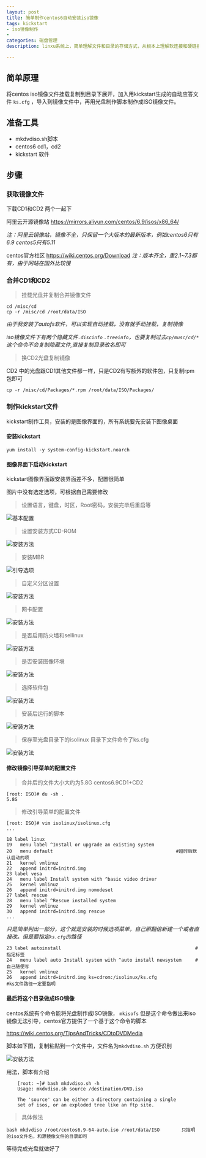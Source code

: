 ```yaml
---
layout: post
title: 简单制作centos6自动安装iso镜像
tags: kickstart
- iso镜像制作
- 
categories: 磁盘管理
description: linxu系统上，简单理解文件和目录的存储方式，从根本上理解软连接和硬链接

---
```

## 简单原理
将centos iso镜像文件挂载复制到目录下展开，加入用kickstart生成的自动应答文件 `ks.cfg` ，导入到镜像文件中，再用光盘制作脚本制作成ISO镜像文件。

<!-- more -->

## 准备工具

- mkdvdiso.sh脚本
- centos6 cd1，cd2
- kickstart 软件

## 步骤

### 获取镜像文件

下载CD1和CD2 两个一起下

阿里云开源镜像站 <https://mirrors.aliyun.com/centos/6.9/isos/x86_64/>

*注：阿里云镜像站，镜像不全，只保留一个大版本的最新版本，例如centos6只有6.9 centos5只有5.11*

centos官方社区 <https://wiki.centos.org/Download>
*注：版本齐全，重2.1~7.3都有，由于网站在国外比较慢*

### 合并CD1和CD2

> 挂载光盘并复制合并镜像文件
	
	cd /misc/cd       
	cp -r /misc/cd /root/data/ISO

*由于我安装了autofs软件，可以实现自动挂载，没有就手动挂载，复制镜像*

*iso镜像文件下有两个隐藏文件`.discinfo`  `.treeinfo`，也要复制过去`cp/musc/cd/*` 这个命令不会复制隐藏文件,直接复制目录改名即可*

> 换CD2光盘复制镜像

CD2 中的光盘跟CD1其他文件都一样，只是CD2有写额外的软件包，只复制rpm包即可

	cp -r /misc/cd/Packages/*.rpm /root/data/ISO/Packages/

### 制作kickstart文件

kickstart制作工具，安装的是图像界面的，所有系统要先安装下图像桌面

#### 安装kickstart

	yum install -y system-config-kickstart.noarch

#### 图像界面下启动kickstart

kickstart图像界面跟安装界面差不多，配置很简单

图片中没有选定选项，可根据自己需要修改

> 设置语言，键盘，时区，Root密码，安装完毕后重启等

![基本配置](http://47.91.157.219/images/ks/2017-08-12-ks.png)

> 设置安装方式CD-ROM

![安装方法](http://47.91.157.219/images/ks/2017-08-12-ks2.png)

> 安装MBR

![引导选项](http://47.91.157.219/images/ks/2017-08-12-ks3.png)

> 自定义分区设置

![安装方法](http://47.91.157.219/images/ks/2017-08-12-ks4.png)

> 网卡配置

![安装方法](http://47.91.157.219/images/ks/2017-08-12-ks5.png)

> 是否启用防火墙和sellinux

![安装方法](http://47.91.157.219/images/ks/2017-08-12-ks6.png)

> 是否安装图像环境

![安装方法](http://47.91.157.219/images/ks/2017-08-12-ks7.png)

> 选择软件包

![安装方法](http://47.91.157.219/images/ks/2017-08-12-ks8.png)

> 安装后运行的脚本

![安装方法](http://47.91.157.219/images/ks/2017-08-12-ks9.png)

> 保存至光盘目录下的isolinux 目录下文件命令了ks.cfg

![安装方法](http://47.91.157.219/images/ks/2017-08-12-ks10.png)

#### 修改镜像引导菜单的配置文件

> 合并后的文件大小大约为5.8G centos6.9CD1+CD2

 	[root: ISO]# du -sh .
	5.8G

> 修改引导菜单的配置文件

	[root: ISO]# vim isolinux/isolinux.cfg 
	...

	18 label linux
 	19   menu label ^Install or upgrade an existing system
 	20   menu default                                             #超时后默认启动的项
	21   kernel vmlinuz
	22   append initrd=initrd.img
 	23 label vesa
 	24   menu label Install system with ^basic video driver
 	25   kernel vmlinuz
 	26   append initrd=initrd.img nomodeset
	27 label rescue
 	28   menu label ^Rescue installed system
 	29   kernel vmlinuz
 	30   append initrd=initrd.img rescue
	...

*只是简单列出一部分，这个就是安装的时候选项菜单，自己照翻倍新建一个或者直接改。但是要指定`ks.cfg`的路径*

 	23 label autoinstall                                                 #指定标签
 	24   menu label auto Install system with ^auto install newsystem     #自己随便写
 	25   kernel vmlinuz
 	26   append initrd=initrd.img ks=cdrom:/isolinux/ks.cfg              #ks文件路径一定要指明


#### 最后将这个目录做成ISO镜像

centos系统有个命令能将光盘制作成ISO镜像， `mkisofs` 但是这个命令做出来iso镜像无法引导，centos官方提供了一个基于这个命令的脚本

<https://wiki.centos.org/TipsAndTricks/CDtoDVDMedia>

脚本如下图，复制粘贴到一个文件中，文件名为`mkdvdiso.sh` 方便识别

![安装方法](http://47.91.157.219/images/ks/2017-08-12-iso.png)

用法，脚本有介绍

		[root: ~]# bash mkdvdiso.sh -h
		Usage: mkdvdiso.sh source /destination/DVD.iso

        The 'source' can be either a directory containing a single
        set of isos, or an exploded tree like an ftp site.

> 具体做法

	bash mkdvdiso /root/centos6.9-64-auto.iso /root/data/ISO        只指明的iso文件名，和源镜像文件的目录即可

等待完成光盘就做好了


